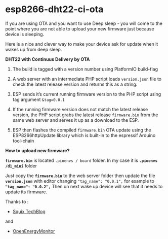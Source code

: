 # esp8266-dht22-ci-ota


If you are using OTA and you want to use Deep sleep - you will come to the point where you are not able to upload your new firmware just because device is sleeping.

Here is a nice and clever way to make your device ask for update when it wakes up from deep sleep.

**DHT22 with  Continuus Delivery by OTA**

 1. The build is tagged with a version number using PlatformIO build-flag
 
 2. A web server with an intermediate PHP script loads `version.json` file 
   to check the latest release version and returns this as a string. 
   
 3. ESP sends it’s current running firmware version to the PHP script using  
   tag argument `&tag=0.0.1`
      
 4. If the running firmware version does not match the latest release    version, the PHP script grabs the latest release `firmware.bin` from
   the same    web server and serves it up as a download to the ESP.
   
 5.  ESP then flashes the compiled `firmware.bin` OTA update using the    ESP8266httpUpdate library which is built-in to the espressif Arduino 
   tool-chain

**How to upload new firmware?**

**`firmware.bin`** is located `.pioenvs / board` folder.
In my case it is **`.pioenvs /d1_mini`** folder


Just copy the **`firmware.bin`** to the web server folder then update the file **`version.json`** with editor changing `"tag_name": "0.0.1",` for example to **`"tag_name": "0.0.2",`**
Then on next wake up device will see that it needs to update its firmware.


Thanks to : 

 - [Squix TechBlog](http://blog.squix.org/2016/06/esp8266-continuous-delivery-pipeline-push-to-production.html)
  
and
 - [OpenEnergyMonitor](https://blog.openenergymonitor.org/2016/06/esp8266-ota-update/)

